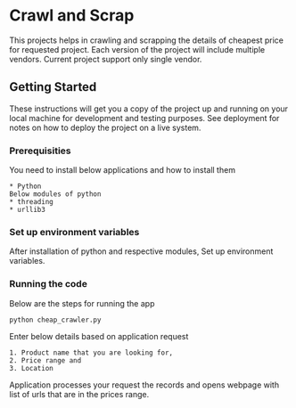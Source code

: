 # Crawl and Scrap

This projects helps in crawling and scrapping the details of cheapest price for requested project. Each version of the project will include multiple vendors. Current project support only single vendor.

## Getting Started

These instructions will get you a copy of the project up and running on your local machine for development and testing purposes. See deployment for notes on how to deploy the project on a live system.

### Prerequisities

You need to install below applications and how to install them

```
* Python
Below modules of python
* threading 
* urllib3 
```

### Set up environment variables

After installation of python and respective modules, Set up environment variables.

### Running the code

Below are the steps for running the app

```
python cheap_crawler.py
```

Enter below details based on application request 

```
1. Product name that you are looking for, 
2. Price range and
3. Location
```

Application processes your request the records and opens webpage with list of urls that are in the prices range.
